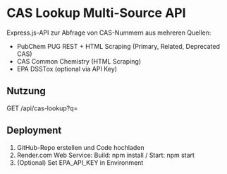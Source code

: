 # CAS Lookup Multi-Source API

Express.js-API zur Abfrage von CAS-Nummern aus mehreren Quellen:
- PubChem PUG REST + HTML Scraping (Primary, Related, Deprecated CAS)
- CAS Common Chemistry (HTML Scraping)
- EPA DSSTox (optional via API Key)

## Nutzung

GET /api/cas-lookup?q=<Substanzname>

## Deployment

1. GitHub-Repo erstellen und Code hochladen
2. Render.com Web Service: Build: npm install / Start: npm start
3. (Optional) Set EPA_API_KEY in Environment

